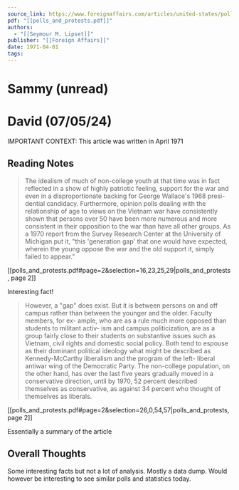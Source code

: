 ```yaml
---
source_link: https://www.foreignaffairs.com/articles/united-states/polls-and-protests
pdf: "[[polls_and_protests.pdf]]"
authors:
  - "[[Seymour M. Lipset]]"
publisher: "[[Foreign Affairs]]"
date: 1971-04-01
tags:
---
```

# Sammy (unread)
# David (07/05/24)

IMPORTANT CONTEXT: This article was written in April 1971

## Reading Notes

> The idealism of much of non-college youth at that time was in fact reflected in a show of highly patriotic feeling, support for the war and even in a disproportionate backing for George Wallace's 1968 presi- dential candidacy. Furthermore, opinion polls dealing with the relationship of age to views on the Vietnam war have consistently shown that persons over 50 have been more numerous and more consistent in their opposition to the war than have all other groups. As a 1970 report from the Survey Research Center at the University of Michigan put it, "this 'generation gap' that one would have expected, wherein the young oppose the war and the old support it, simply failed to appear."

[[polls_and_protests.pdf#page=2&selection=16,23,25,29|polls_and_protests, page 2]]

Interesting fact!

> However, a "gap" does exist. But it is between persons on and off campus rather than between the younger and the older. Faculty members, for ex- ample, who are as a rule much more opposed than students to militant activ- ism and campus politicization, are as a group fairly close to their students on substantive issues such as Vietnam, civil rights and domestic social policy. Both tend to espouse as their dominant political ideology what might be described as Kennedy-McCarthy liberalism and the program of the left- liberal antiwar wing of the Democratic Party. The non-college population, on the other hand, has over the last five years gradually moved in a conservative direction, until by 1970, 52 percent described themselves as conservative, as against 34 percent who thought of themselves as liberals.

[[polls_and_protests.pdf#page=2&selection=26,0,54,57|polls_and_protests, page 2]]

Essentially a summary of the article

## Overall Thoughts

Some interesting facts but not a lot of analysis. Mostly a data dump. 
Would however be interesting to see similar polls and statistics today. 